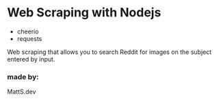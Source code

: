 # Web Scraping with Nodejs
- cheerio
- requests

Web scraping that allows you to search Reddit for images on the subject entered by input.

### made by:
MattS.dev